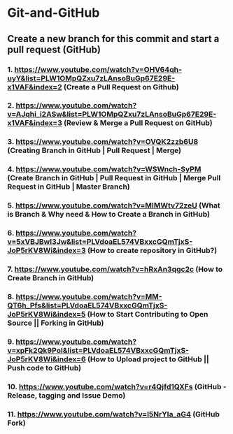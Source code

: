 # Git-and-GitHub


##  Create a new branch for this commit and start a pull request (GitHub)


### 1. https://www.youtube.com/watch?v=OHV64qh-uyY&list=PLW1OMpQZxu7zLAnsoBuGp67E29E-x1VAF&index=2 (Create a Pull Request on Github)

### 2. https://www.youtube.com/watch?v=AJqhi_i2ASw&list=PLW1OMpQZxu7zLAnsoBuGp67E29E-x1VAF&index=3 (Review & Merge a Pull Request on GitHub)

### 3. https://www.youtube.com/watch?v=OVQK2zzb6U8 (Creating Branch in GitHub | Pull Request | Merge)

### 4. https://www.youtube.com/watch?v=WSWnch-SyPM (Create Branch in GitHub | Pull Request in GitHub | Merge Pull Request in GitHub | Master Branch)

### 5. https://www.youtube.com/watch?v=MIMWtv72zeU (What is Branch & Why need & How to Create a Branch in GitHub)

### 6. https://www.youtube.com/watch?v=5xVBJBwl3Jw&list=PLVdoaEL574VBxxcGQmTjxS-JoP5rKV8Wi&index=3 (How to create repository in GitHub?)

### 7. https://www.youtube.com/watch?v=hRxAn3qgc2c (How to Create Branch in GitHub)

### 8. https://www.youtube.com/watch?v=MM-QT6h_Pfs&list=PLVdoaEL574VBxxcGQmTjxS-JoP5rKV8Wi&index=5 (How to Start Contributing to Open Source || Forking in GitHub)

### 9. https://www.youtube.com/watch?v=xpFk2Qk9PoI&list=PLVdoaEL574VBxxcGQmTjxS-JoP5rKV8Wi&index=6 (How to Upload project to GitHub || Push code to GitHub)

### 10. https://www.youtube.com/watch?v=r4Qjfd1QXFs (GitHub - Release, tagging and Issue Demo)

### 11. https://www.youtube.com/watch?v=l5NrYIa_aG4 (GitHub Fork)



